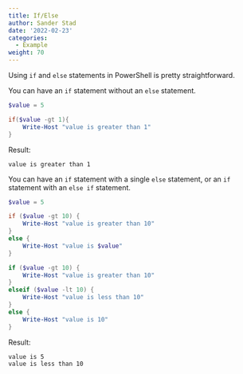 ```yaml
---
title: If/Else
author: Sander Stad
date: '2022-02-23'
categories:
  - Example
weight: 70
---
```


Using `if` and `else` statements in PowerShell is pretty straightforward.

You can have an `if` statement without an `else` statement.

```powershell
$value = 5

if($value -gt 1){
    Write-Host "value is greater than 1"
}
```

Result:

```
value is greater than 1
```

You can have an `if` statement with a single `else` statement, or an `if` statement with an `else if` statement.

```powershell
$value = 5

if ($value -gt 10) {
    Write-Host "value is greater than 10"
}
else {
    Write-Host "value is $value"
}

if ($value -gt 10) {
    Write-Host "value is greater than 10"
}
elseif ($value -lt 10) {
    Write-Host "value is less than 10"
}
else {
    Write-Host "value is 10"
}
```

Result:

```
value is 5
value is less than 10
```